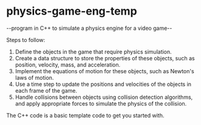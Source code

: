# physics-game-eng-temp
--program in C++ to simulate a physics engine for a video game--

Steps to follow:
1. Define the objects in the game that require physics simulation.
2. Create a data structure to store the properties of these objects, such as position, velocity, mass, and acceleration.
3. Implement the equations of motion for these objects, such as Newton's laws of motion.
4. Use a time step to update the positions and velocities of the objects in each frame of the game.
5. Handle collisions between objects using collision detection algorithms, and apply appropriate forces to simulate the physics of the collision.

The C++ code is a basic template code to get you started with.
